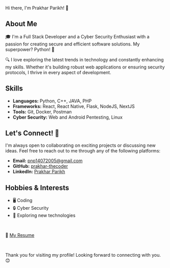 Hi there, I'm Prakhar Parikh! 👋

## About Me

🎓 I'm a Full Stack Developer and a Cyber Security Enthusiast with a passion for creating secure and efficient software solutions. My superpower? Python! 🐍

🔍 I love exploring the latest trends in technology and constantly enhancing my skills. Whether it's building robust web applications or ensuring security protocols, I thrive in every aspect of development.

## Skills

- **Languages:** Python, C++, JAVA, PHP
- **Frameworks:** React, React Native, Flask, NodeJS, NextJS
- **Tools:** Git, Docker, Postman
- **Cyber Security:** Web and Android Pentesting, Linux

## Let's Connect! 🤝

I'm always open to collaborating on exciting projects or discussing new ideas. Feel free to reach out to me through any of the following platforms:

- **Email:** pnp14072005@gmail.com
- **GitHub:** [prakhar-thecoder](https://github.com/prakhar-thecoder)
- **LinkedIn:** [Prakhar Parikh](https://www.linkedin.com/in/prakhar-parikh/)

## Hobbies & Interests

- 🖥️ Coding
- 🔒 Cyber Security
- 🚀 Exploring new technologies

<br>

📄 [My Resume](./Resume.pdf)

<br>

Thank you for visiting my profile! Looking forward to connecting with you. 😊
